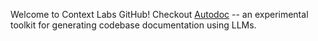 Welcome to Context Labs GitHub! Checkout [Autodoc](https://github.com/context-labs/autodoc) -- an experimental toolkit for generating codebase documentation using LLMs.
